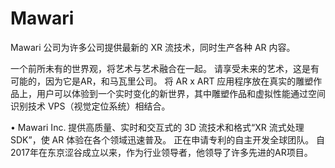 # Mawari

Mawari 公司为许多公司提供最新的 XR 流技术，同时生产各种 AR 内容。

一个前所未有的世界观，将艺术与艺术融合在一起。 请享受未来的艺术，这是有可能的，因为它是AR，和马瓦里公司。 将 AR x ART 应用程序放在真实的雕塑作品上，用户可以体验到一个实时变化的新世界，其中雕塑作品和虚拟性能通过空间识别技术 VPS（视觉定位系统）相结合。

• Mawari
Inc. 提供高质量、实时和交互式的 3D 流技术和格式“XR 流式处理 SDK”，使 AR 体验在各个领域迅速普及。 正在申请专利的自主开发全球团队。 自2017年在东京涩谷成立以来，作为行业领导者，他领导了许多先进的AR项目。


